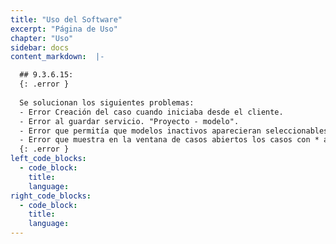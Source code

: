 ```yaml
---
title: "Uso del Software"
excerpt: "Página de Uso"
chapter: "Uso" 
sidebar: docs
content_markdown:  |-

  ## 9.3.6.15:
  {: .error }
  
  Se solucionan los siguientes problemas:
  - Error Creación del caso cuando iniciaba desde el cliente.  
  - Error al guardar servicio. "Proyecto - modelo".
  - Error que permitía que modelos inactivos aparecieran seleccionables en la creación de la tarea.
  - Error que muestra en la ventana de casos abiertos los casos con * así no se les hayan hecho modificaciones.
  {: .error }
left_code_blocks:
  - code_block:
    title:
    language:
right_code_blocks:
  - code_block:
    title:
    language:
---
```

